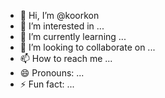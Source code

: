 - 👋 Hi, I’m @koorkon
- 👀 I’m interested in ...
- 🌱 I’m currently learning ...
- 💞️ I’m looking to collaborate on ...
- 📫 How to reach me ...
- 😄 Pronouns: ...
- ⚡ Fun fact: ...

<!---
koorkon/koorkon is a ✨ special ✨ repository because its `README.md` (this file) appears on your GitHub profile.
You can click the Preview link to take a look at your changes.
--->
